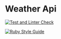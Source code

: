 # Weather Api

[![Test and Linter Check](https://github.com/usernaimandrey/weather_api/actions/workflows/CI.yml/badge.svg)](https://github.com/usernaimandrey/weather_api/actions/workflows/CI.yml)

[![Ruby Style Guide](https://img.shields.io/badge/code_style-rubocop-brightgreen.svg)](https://github.com/rubocop/rubocop)
